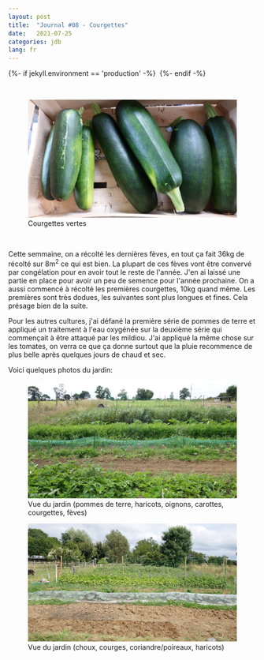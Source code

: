 ```yaml
---
layout: post
title:  "Journal #08 - Courgettes"
date:   2021-07-25
categories: jdb
lang: fr
---
```


{%- if jekyll.environment == 'production'  -%}
<img src="https://dol.roflcopter.fr/h/103xyxVp03Hcd" alt="" />
{%- endif -%}


&nbsp;


<figure>
    <img src="/assets/photos/jdb8/courgettes.png" alt="Photo d'un panier de courgettes'" />
    <figcaption>Courgettes vertes</figcaption>
</figure>
<br />

Cette semmaine, on a récolté les dernières fèves, en tout ça fait 36kg de récolté sur 8m<sup>2</sup> ce qui est bien.
La plupart de ces fèves vont être convervé par congélation pour en avoir tout le reste de l'année. J'en ai laissé une partie
en place pour avoir un peu de semence pour l'année prochaine.
On a aussi commencé à récolté les premières courgettes, 10kg quand même. Les premières sont très dodues, les suivantes sont plus
longues et fines. Cela présage bien de la suite.

Pour les autres cultures, j'ai défané la première série de pommes de terre et appliqué un traitement à l'eau oxygénée 
sur la deuxième série qui commençait à être attaqué par les mildiou. J'ai appliqué la même chose sur les tomates, on
verra ce que ça donne surtout que la pluie recommence de plus belle après quelques jours de chaud et sec.

Voici quelques photos du jardin:

<figure>
    <img src="/assets/photos/jdb8/jardin1.png" alt="Vue du jardin'" />
    <figcaption>Vue du jardin (pommes de terre, haricots, oignons, carottes, courgettes, fèves)</figcaption>
</figure>

<figure>
    <img src="/assets/photos/jdb8/jardin2.png" alt="Vue du jardin'" />
    <figcaption>Vue du jardin (choux, courges, coriandre/poireaux, haricots)</figcaption>
</figure>
<br />